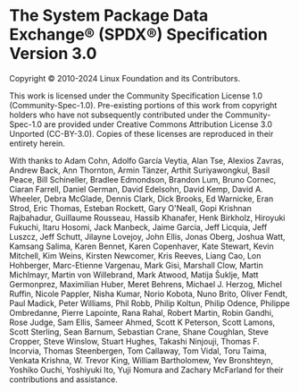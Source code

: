 # The System Package Data Exchange® (SPDX®) Specification Version 3.0

Copyright © 2010-2024 Linux Foundation and its Contributors.

This work is licensed under the
Community Specification License 1.0 (Community-Spec-1.0).
Pre-existing portions of this work from copyright holders who have not subsequently contributed under the Community-Spec-1.0 are provided under Creative Commons Attribution License 3.0 Unported (CC-BY-3.0).
Copies of these licenses are reproduced in their entirety herein.

With thanks to
Adam Cohn,
Adolfo García Veytia,
Alan Tse,
Alexios Zavras,
Andrew Back,
Ann Thornton,
Armin Tänzer,
Arthit Suriyawongkul,
Basil Peace,
Bill Schineller,
Bradlee Edmondson,
Brandon Lum,
Bruno Cornec,
Ciaran Farrell,
Daniel German,
David Edelsohn,
David Kemp,
David A. Wheeler,
Debra McGlade,
Dennis Clark,
Dick Brooks,
Ed Warnicke,
Eran Strod,
Eric Thomas,
Esteban Rockett,
Gary O'Neall,
Gopi Krishnan Rajbahadur,
Guillaume Rousseau,
Hassib Khanafer,
Henk Birkholz,
Hiroyuki Fukuchi,
Itaru Hosomi,
Jack Manbeck,
Jaime Garcia,
Jeff Licquia,
Jeff Luszcz,
Jeff Schutt,
Jilayne Lovejoy,
John Ellis,
Jonas Oberg,
Joshua Watt,
Kamsang Salima,
Karen Bennet,
Karen Copenhaver,
Kate Stewart,
Kevin Mitchell,
Kim Weins,
Kirsten Newcomer,
Kris Reeves,
Liang Cao,
Lon Hohberger,
Marc-Etienne Vargenau,
Mark Gisi,
Marshall Clow,
Martin Michlmayr,
Martin von Willebrand,
Mark Atwood,
Matija Šuklje,
Matt Germonprez,
Maximilian Huber,
Meret Behrens,
Michael J. Herzog,
Michel Ruffin,
Nicole Pappler,
Nisha Kumar,
Norio Kobota,
Nuno Brito,
Oliver Fendt,
Paul Madick,
Peter Williams,
Phil Robb,
Philip Koltun,
Philip Odence,
Philippe Ombredanne,
Pierre Lapointe,
Rana Rahal,
Robert Martin,
Robin Gandhi,
Rose Judge,
Sam Ellis,
Sameer Ahmed,
Scott K Peterson,
Scott Lamons,
Scott Sterling,
Sean Barnum,
Sebastian Crane,
Shane Coughlan,
Steve Cropper,
Steve Winslow,
Stuart Hughes,
Takashi Ninjouji,
Thomas F. Incorvia,
Thomas Steenbergen,
Tom Callaway,
Tom Vidal,
Toru Taima,
Venkata Krishna,
W. Trevor King,
William Bartholomew,
Yev Bronshteyn,
Yoshiko Ouchi,
Yoshiyuki Ito,
Yuji Nomura
and
Zachary McFarland
for their contributions and assistance.
